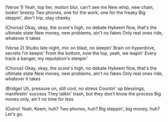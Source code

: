 (Verse 1)
Yeah, top tier, motion blur, can't see me
New whip, new chain, lookin' breezy
Two phones, one for the work, one for the freaky
Big steppin', don't trip, stay cheeky

(Chorus)
Okay, okay, the score's high, no debate
Hykeem flow, that's the ultimate state
New money, new problems, ain't no fakes
Only real ones ride, whatever it takes

(Verse 2)
Studio late night, mic on blast, no sleepin'
Brain on hyperdrive, secrets I'm keepin'
From the bottom, now the top, yeah, we leapin'
Every track a banger, my reputation's steepin'

(Chorus)
Okay, okay, the score's high, no debate
Hykeem flow, that's the ultimate state
New money, new problems, ain't no fakes
Only real ones ride, whatever it takes

(Bridge)
Uh, pressure on, still cool, no stress
Countin' up blessings, manifestin' success
They talkin' trash, but they don't know the process
Big moves only, ain't no time for less

(Outro)
Yeah, Keem, huh?
Two phones, huh?
Big steppin', big money, huh?
Let's go.
